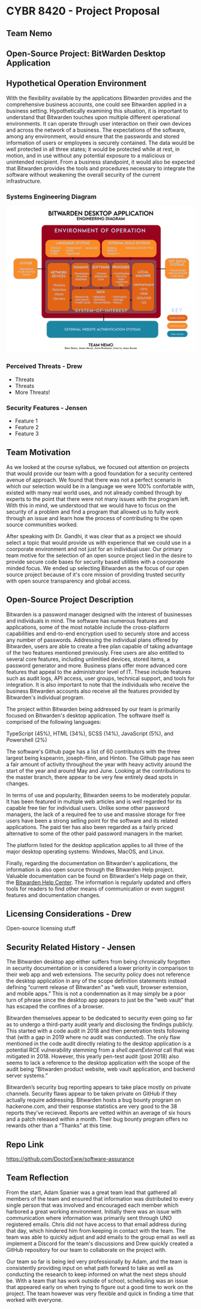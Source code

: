 # CYBR 8420 - Project Proposal
## Team Nemo

## Open-Source Project: BitWarden Desktop Application

## Hypothetical Operation Environment

With the flexibility available by the applications Bitwarden provides and the comprehensive business accounts, one could see Bitwarden applied in a business setting. Hypothetically examining this situation, it is important to understand that Bitwarden touches upon multiple different operational environments. It can operate through user interaction on their own devices and across the network of a business. The expectations of the software, among any environment, would ensure that the passwords and stored information of users or employees is securely contained. The data would be well protected in all three states; it would be protected while at rest, in motion, and in use without any potential exposure to a malicious or unintended recipient. From a business standpoint, it would also be expected that Bitwarden provides the tools and procedures necessary to integrate the software without weakening the overall security of the current infrastructure.

### Systems Engineering Diagram

![](Engineering%20View.jpg)

### Perceived Threats - Drew

- Threats
- Threats
- More Threats!

### Security Features - Jensen

- Feature 1
- Feature 2
- Feature 3

## Team Motivation

As we looked at the course syllabus, we focused out attention on projects that would provide our team with a good foundation for a security centered avenue of approach.  We found that there was not a perfect scenario in which our selection would be in a language we were 100% confortable with, existed with many real world uses, and not already combed through by experts to the point that there were not many issues with the program left.  With this in mind, we understood that we would have to focus on the security of a problem and find a program that allowed us to fully work through an issue and learn how the process of contributing to the open source communities worked.

After speaking with Dr. Gandhi, it was clear that as a project we should select a topic that would provide us with experience that we could use in a coorporate environment and not just for an individual user. Our primary team motive for the selection of an open source project lied in the desire to provide secure code bases for security based utilities with a coorporate minded focus.  We ended up selecting Bitwarden as the focus of our open source project because of it's core mission of providing trusted security with open source transparency and global access.

## Open-Source Project Description

Bitwarden is a password manager designed with the interest of businesses and individuals in mind. The software has numerous features and applications, some of the most notable include the cross-platform capabilities and end-to-end encryption used to securely store and access any number of passwords. Addressing the individual plans offered by Bitwarden, users are able to create a free plan capable of taking advantage of the two features mentioned previously. Free users are also entitled to several core features, including unlimitied devices, stored items, a password generator and more. Business plans offer more advanced core features that appeal to the administrator level of IT. These include features such as audit logs, API access, user groups, technical support, and tools for integration. It is also important to note that the individuals who receive the business Bitwarden accounts also receive all the features provided by Bitwarden's individual program.

The project within Bitwarden being addressed by our team is primarily focused on Bitwarden's desktop application. The software itself is comprised of the following languages:

TypeScript (45%), HTML (34%), SCSS (14%), JavaScript (5%), and Powershell (2%)

The software's Github page has a list of 60 contributors with the three largest being kspearrin, joseph-flinn, and Hinton. The Github page has seen a fair amount of activity throughout the year with heavy activity around the start of the year and around May and June. Looking at the contributions to the master branch, there appear to be very few entirely dead spots in changes.

In terms of use and popularity, Bitwarden seems to be moderately popular. It has been featured in multiple web articles and is well regarded for its capable free tier for individual users. Unlike some other password managers, the lack of a required fee to use and massive storage for free users have been a strong selling point for the software and its related applications. The paid tier has also been regarded as a fairly priced alternative to some of the other paid password managers in the market.

The platform listed for the desktop application applies to all three of the major desktop operating systems: Windows, MacOS, and Linux.

Finally, regarding the documentation on Bitwarden's applications, the information is also open source through the Bitwarden Help project. Valuable documentation can be found on Bitwarden's Help page on their, the [Bitwarden Help Center](https://bitwarden.com/help/ "Bitwarden's Help Center"). The information is regularly updated and offers tools for readers to find other means of communication or even suggest features and documentation changes.

## Licensing Considerations - Drew

Open-source licensing stuff

## Security Related History - Jensen

The Bitwarden desktop app either suffers from being chronically forgotten in security documentation or is considered a lower priority in comparison to their web app and web extensions. The security policy does not reference the desktop application in any of the scope definition statements instead defining “current release of Bitwarden” as “web vault, browser extension, and mobile apps.” This is not a condemnation as it may simply be a poor turn of phrase since the desktop app appears to just be the “web vault” that has escaped the confines of a browser. 

Bitwarden themselves appear to be dedicated to security even going so far as to undergo a third-party audit yearly and disclosing the findings publicly. This started with a code audit in 2018 and then penetration tests following that (with a gap in 2019 where no audit was conducted). The only flaw mentioned in the code audit directly relating to the desktop application is a potential RCE vulnerability stemming from a *shell.openExternal* call that was mitigated in 2018. However, this yearly pen-test audit (post 2018) also seems to lack a reference to the desktop application with the scope of the audit being “Bitwarden product website, web vault application, and backend server systems.”

Bitwarden’s security bug reporting appears to take place mostly on private channels. Security flaws appear to be taken private on GitHub if they actually require addressing. Bitwarden hosts a bug bounty program on hackerone.com, and their response statistics are very good to the 38 reports they’ve recieved. Reports are vetted within an average of six hours and a patch released within a month. Their bug bounty program offers no rewards other than a “Thanks” at this time.


## Repo Link

https://github.com/DoctorEww/software-assurance

## Team Reflection

From the start, Adam Spanier was a great team lead that gathered all members of the team and ensured that information was distributed to every single person that was involved and encouraged each member which harbored a great working environment.  Initially there was an issue with communication where information was primarily sent through UNO registered emails.  Chris did not have access to that email address during that day, which hindered him from keeping in contact with the team.  The team was able to quickly adjust and add emails to the group email as well as implement a Discord for the team's discussions and Drew quickly created a GitHub repository for our team to collaborate on the project with.

Our team so far is being led very professionally by Adam, and the team is consistently providing input on what path forward to take as well as conducting the research to keep informed on what the next steps should be.  With a team that has work outside of school, scheduling was an issue that appeared early on when trying to figure out a good time to work on the project.  The team however was very flexible and quick in finding a time that worked with everyone.  
